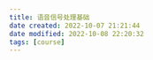 ```yaml
---
title: 语音信号处理基础
date created: 2022-10-07 21:21:44
date modified: 2022-10-08 22:20:32
tags: [course]
---
```

